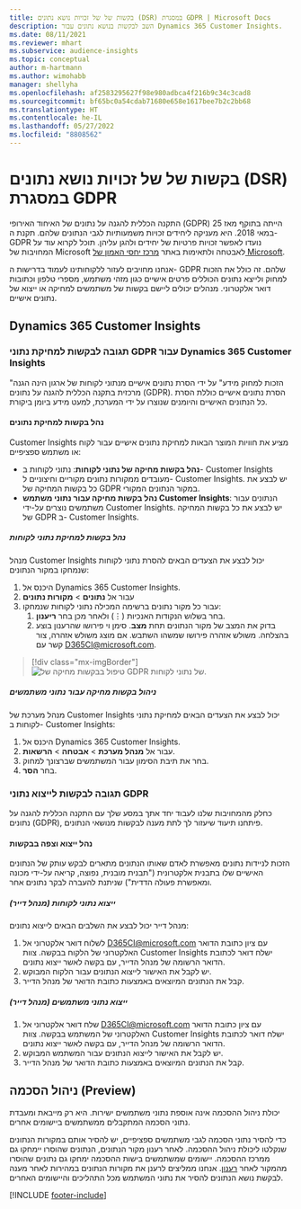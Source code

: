 ```yaml
---
title: בקשות של של זכויות נושא נתונים (DSR) במסגרת GDPR | Microsoft Docs
description: השב לבקשות בנושא נתונים עבור Dynamics 365 Customer Insights.
ms.date: 08/11/2021
ms.reviewer: mhart
ms.subservice: audience-insights
ms.topic: conceptual
author: m-hartmann
ms.author: wimohabb
manager: shellyha
ms.openlocfilehash: af2583295627f98e980adbca4f216b9c34c3cad8
ms.sourcegitcommit: bf65bc0a54cdab71680e658e1617bee7b2c2bb68
ms.translationtype: HT
ms.contentlocale: he-IL
ms.lasthandoff: 05/27/2022
ms.locfileid: "8808562"
---
```

# <a name="data-subject-rights-dsr-requests-under-gdpr"></a>בקשות של של זכויות נושא נתונים (DSR) במסגרת GDPR

התקנה הכללית להגנה על נתונים של האיחוד האירופי (GDPR) הייתה בתוקף מאז 25 במאי 2018. היא מעניקה ליחידים זכויות משמעותיות לגבי הנתונים שלהם. תקנת ה- GDPR נועדו לאפשר זכויות פרטיות של יחידים ולהגן עליהן. תוכל לקרוא עוד על המחויבות של Microsoft לאבטחה ולתאימות באתר [מרכז יחסי האמון של Microsoft](https://www.microsoft.com/trust-center).

אנחנו מחויבים לעזור ללקוחותינו לעמוד בדרישות ה- GDPR שלהם. זה כולל את הזכות למחוק ולייצא נתונים הכוללים פרטים אישיים כגון מזהי משתמש, מספרי טלפון וכתובות דואר אלקטרוני. מנהלים יכולים ליישם בקשות של משתמשים למחיקה או ייצוא של נתונים אישיים.

## <a name="dynamics-365-customer-insights"></a>Dynamics 365 Customer Insights

### <a name="responding-to-gdpr-data-subject-delete-requests-for-dynamics-365-customer-insights"></a>תגובה לבקשות למחיקת נתוני GDPR עבור Dynamics 365 Customer Insights

"הזכות למחוק מידע" על ידי הסרת נתונים אישיים מנתוני לקוחות של ארגון הינה הגנה מרכזית בתקנה הכללית להגנה על נתונים (GDPR). הסרת נתונים אישיים כוללת הסרת כל הנתונים האישיים והיומנים שנוצרו על ידי המערכת, למעט מידע ביומן ביקורת.

#### <a name="manage-data-subject-delete-requests"></a>נהל בקשות למחיקת נתונים

Customer Insights מציע את חוויות המוצר הבאות למחיקת נתונים אישיים עבור לקוח או משתמש ספציפיים:

- **נהל בקשות מחיקה של נתוני לקוחות**: נתוני לקוחות ב- Customer Insights מעובדים ממקורות נתונים מקוריים וחיצוניים ל- Customer Insights. יש לבצע את כל בקשות המחיקה של GDPR במקור הנתונים המקורי.
- **נהל בקשות מחיקה עבור נתוני משתמש Customer Insights**: הנתונים עבור משתמשים נוצרים על-ידי Customer Insights. יש לבצע את כל בקשות המחיקה של GDPR ב- Customer Insights.

##### <a name="manage-requests-to-delete-customer-data"></a>נהל בקשות למחיקת נתוני לקוחות

מנהל Customer Insights יכול לבצע את הצעדים הבאים להסרת נתוני לקוחות שנמחקו במקור הנתונים:

1. היכנס אל Dynamics 365 Customer Insights.
2. עבור אל **נתונים** > **מקורות נתונים**
3. עבור כל מקור נתונים ברשימה המכילה נתוני לקוחות שנמחקו:
   1. בחר בשלוש הנקודות האנכיות (&vellip;) ולאחר מכן בחר **ריענון**.
   2. בדוק את המצב של מקור הנתונים תחת **מצב**. סימן וי פירושו שהרענון בוצע בהצלחה. משולש אזהרה פירושו שמשהו השתבש. אם מוצג משולש אזהרה, צור קשר עם D365CI@microsoft.com.

> [!div class="mx-imgBorder"]
> ![טיפול בבקשות מחיקה של GDPR של נתוני לקוחות.](media/gdpr-data-sources.png "טיפול בבקשות מחיקה של GDPR של נתוני לקוחות")

##### <a name="manage-delete-requests-for-user-data"></a>ניהול בקשות מחיקה עבור נתוני משתמשים

מנהל מערכת של Customer Insights יכול לבצע את הצעדים הבאים למחיקת נתוני לקוחות ב- Customer Insights:

1. היכנס אל Dynamics 365 Customer Insights.
2. עבור אל **מנהל מערכת** > **אבטחה** > **הרשאות**.
3. בחר את תיבת הסימון עבור המשתמשים שברצונך למחוק.
4. בחר **הסר**.

### <a name="responding-to-gdpr-data-subject-export-requests"></a>תגובה לבקשות לייצוא נתוני GDPR

כחלק מהמחויבות שלנו לעבוד יחד אתך במסע שלך עם התקנה הכללית להגנה על נתונים (GDPR), פיתחנו תיעוד שיעזור לך לתת מענה לבקשות מנושאי הנתונים.

#### <a name="manage-export-and-view-requests"></a>נהל ייצוא וצפה בבקשות

הזכות לניידות נתונים מאפשרת לאדם שאותו הנתונים מתארים לבקש עותק של הנתונים האישיים שלו בתבנית אלקטרונית ("תבנית מובנית, נפוצה, קריאה על-ידי מכונה ומאפשרת פעולה הדדית") שניתנת להעברה לבקר נתונים אחר.

##### <a name="export-customer-data-tenant-admin"></a>ייצוא נתוני לקוחות (מנהל דייר)

מנהל דייר יכול לבצע את השלבים הבאים לייצוא נתונים:

1. לשלוח דואר אלקטרוני אל D365CI@microsoft.com עם ציון כתובת הדואר האלקטרוני של הלקוח בבקשה. צוות Customer Insights ישלח דואר לכתובת הדואר הרשומה של מנהל הדייר, עם בקשה לאשר ייצוא נתונים.
2. יש לקבל את האישור לייצוא הנתונים עבור הלקוח המבוקש.
3. קבל את הנתונים המיוצאים באמצעות כתובת הדואר של מנהל הדייר.

##### <a name="export-user-data-tenant-admin"></a>ייצוא נתוני משתמשים (מנהל דייר)

1. שלח דואר אלקטרוני אל D365CI@microsoft.com עם ציון כתובת הדואר האלקטרוני של המשתמש בבקשה. צוות Customer Insights ישלח דואר לכתובת הדואר הרשומה של מנהל הדייר, עם בקשה לאשר ייצוא נתונים.
2. יש לקבל את האישור לייצוא הנתונים עבור המשתמש המבוקש.
3. קבל את הנתונים המיוצאים באמצעות כתובת הדואר של מנהל הדייר.

## <a name="consent-management-preview"></a>ניהול הסכמה (Preview)

יכולת ניהול ההסכמה אינה אוספת נתוני משתמשים ישירות. היא רק מייבאת ומעבדת נתוני הסכמה המתקבלים ממשתמשים ביישומים אחרים.

כדי להסיר נתוני הסכמה לגבי משתמשים ספציפיים, יש להסיר אותם במקורות הנתונים שנקלטו ליכולת ניהול ההסכמה. לאחר רענון מקור הנתונים, הנתונים שהוסרו יימחקו גם ממרכז ההסכמה. יישומים שמשתמשים בישות ההסכמה ימחקו גם נתונים שהוסרו מהמקור לאחר [רענון](system.md#refresh-processes). אנחנו ממליצים לרענן את מקורות הנתונים במהירות לאחר מענה לבקשת נושא הנתונים להסיר את נתוני המשתמש מכל התהליכים והיישומים האחרים.

[!INCLUDE [footer-include](includes/footer-banner.md)]